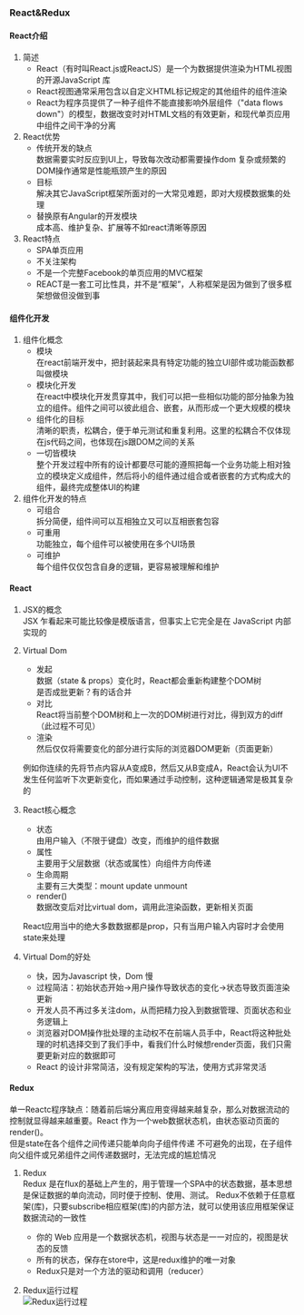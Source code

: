 ### React&Redux  
#### React介绍
1. 简述  
    - React（有时叫React.js或ReactJS）是一个为数据提供渲染为HTML视图的开源JavaScript 库
    - React视图通常采用包含以自定义HTML标记规定的其他组件的组件渲染
    - React为程序员提供了一种子组件不能直接影响外层组件（"data flows down"）的模型，数据改变时对HTML文档的有效更新，和现代单页应用中组件之间干净的分离
2. React优势  
    - 传统开发的缺点  
    数据需要实时反应到UI上，导致每次改动都需要操作dom
    复杂或频繁的DOM操作通常是性能瓶颈产生的原因
    - 目标  
    解决其它JavaScript框架所面对的一大常见难题，即对大规模数据集的处理
    - 替换原有Angular的开发模块  
成本高、维护复杂、扩展等不如react清晰等原因
3. React特点  
    - SPA单页应用  
    - 不关注架构
    - 不是一个完整Facebook的单页应用的MVC框架
    - REACT是一套工可比性具，并不是“框架”，人称框架是因为做到了很多框架想做但没做到事
#### 组件化开发  
1. 组件化概念
    - 模块  
    在react前端开发中，把封装起来具有特定功能的独立UI部件或功能函数都叫做模块
    - 模块化开发  
    在react中模块化开发贯穿其中，我们可以把一些相似功能的部分抽象为独立的组件。组件之间可以彼此组合、嵌套，从而形成一个更大规模的模块
    - 组件化的目标  
    清晰的职责，松耦合，便于单元测试和重复利用。这里的松耦合不仅体现在js代码之间，也体现在js跟DOM之间的关系
    - 一切皆模块  
    整个开发过程中所有的设计都要尽可能的遵照把每一个业务功能上相对独立的模块定义成组件，然后将小的组件通过组合或者嵌套的方式构成大的组件，最终完成整体UI的构建
2. 组件化开发的特点
    - 可组合  
    拆分简便，组件间可以互相独立又可以互相嵌套包容
    - 可重用  
    功能独立，每个组件可以被使用在多个UI场景  
    - 可维护  
    每个组件仅仅包含自身的逻辑，更容易被理解和维护
#### React
1. JSX的概念  
JSX 乍看起来可能比较像是模版语言，但事实上它完全是在 JavaScript 内部实现的
2. Virtual Dom
    - 发起  
    数据（state & props）变化时，React都会重新构建整个DOM树  
    是否成批更新？有的话合并  
    - 对比  
    React将当前整个DOM树和上一次的DOM树进行对比，得到双方的diff（此过程不可见）
    - 渲染  
    然后仅仅将需要变化的部分进行实际的浏览器DOM更新（页面更新）    

    例如你连续的先将节点内容从A变成B，然后又从B变成A，React会认为UI不发生任何监听下次更新变化，而如果通过手动控制，这种逻辑通常是极其复杂的  

3. React核心概念  
    - 状态  
    由用户输入（不限于键盘）改变，而维护的组件数据
    - 属性  
    主要用于父层数据（状态或属性）向组件方向传递  
    - 生命周期  
    主要有三大类型：mount update unmount
    - render()  
    数据改变后对比virtual dom，调用此渲染函数，更新相关页面  

    React应用当中的绝大多数数据都是prop，只有当用户输入内容时才会使用state来处理  

4. Virtual Dom的好处  
    - 快，因为Javascript 快，Dom 慢
    - 过程简洁：初始状态开始→用户操作导致状态的变化→状态导致页面渲染更新  
    - 开发人员不再过多关注dom，从而把精力投入到数据管理、页面状态和业务逻辑上  
    - 浏览器对DOM操作批处理的主动权不在前端人员手中，React将这种批处理的时机选择交到了我们手中，看我们什么时候想render页面，我们只需要更新对应的数据即可  
    - React 的设计非常简洁，没有规定架构的写法，使用方式非常灵活
#### Redux  
单一Reactc程序缺点：随着前后端分离应用变得越来越复杂，那么对数据流动的控制就显得越来越重要。React 作为一个web数据状态机，由状态驱动页面的render()。  
但是state在各个组件之间传递只能单向向子组件传递
不可避免的出现，在子组件向父组件或兄弟组件之间传递数据时，无法完成的尴尬情况  

1. Redux  
Redux 是在flux的基础上产生的，用于管理一个SPA中的状态数据，基本思想是保证数据的单向流动，同时便于控制、使用、测试。
Redux不依赖于任意框架(库)，只要subscribe相应框架(库)的内部方法，就可以使用该应用框架保证数据流动的一致性  

    * 你的 Web 应用是一个数据状态机，视图与状态是一一对应的，视图是状态的反馈  
    * 所有的状态，保存在store中，这是redux维护的唯一对象  
    * Redux只是对一个方法的驱动和调用（reducer）  
    
2. Redux运行过程  
![Redux运行过程](http://image.keyling.cn/%E5%9B%BE%E7%89%877.png)
